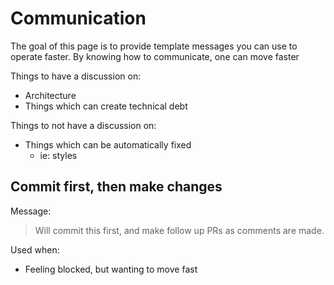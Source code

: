 # Communication

The goal of this page is to provide template messages you can use to operate faster. By knowing how to communicate, one can move faster

Things to have a discussion on:

* Architecture
* Things which can create technical debt

Things to not have a discussion on:

* Things which can be automatically fixed
  * ie: styles

## Commit first, then make changes

Message:

> Will commit this first, and make follow up PRs as comments are made.

Used when:

* Feeling blocked, but wanting to move fast

